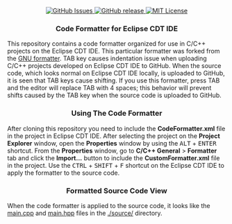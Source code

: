 <p align="center">     
  <a href="https://github.com/sebetci/CodeFormatter/issues">
    <img src="https://img.shields.io/github/issues/sebetci/CodeFormatter.svg?style=flat" alt="GitHub Issues">
  </a>   
  
  <a href="https://github.com/sebetci/sebetci.github.io/releases">
    <img src="https://img.shields.io/github/release/sebetci/CodeFormatter" alt="GitHub release">
  </a>
  
  <a href="https://github.com/sebetci/sebetci.github.io/blob/master/LICENSE">
    <img src="https://img.shields.io/badge/license-MIT-blue.svg?style=flat" alt="MIT License">
  </a>
</p>

<div class="header">
    <h3 style="color:back;" align="center">Code Formatter for Eclipse CDT IDE</h3>
</div>

This repository contains a code formatter organized for use in C/C++ projects on the Eclipse CDT IDE. This particular formatter was forked from the [GNU formatter](https://www.gnu.org/prep/standards/html_node/Formatting.html). TAB key causes indentation issue when uploading C/C++ projects developed on Eclipse CDT IDE to GitHub. When the source code, which looks normal on Eclipse CDT IDE locally, is uploaded to GitHub, it is seen that TAB keys cause shifting. If you use this formatter, press TAB and the editor will replace TAB with 4 spaces; this behavior will prevent shifts caused by the TAB key when the source code is uploaded to GitHub.

<div class="header">
    <h3 style="color:back;" align="center">Using The Code Formatter</h3>
</div>

After cloning this repository you need to include the **CodeFormatter.xml** file in the project in Eclipse CDT IDE. After selecting the project on the **Project Explorer** window, open the **Properties** window by using the <kbd>ALT</kbd> + <kbd>ENTER</kbd> shortcut. From the **Properties** window, go to **C/C++ General** > **Formatter** tab and click the **Import...** button to include the **CustomFormatter.xml** file in the project. Use the <kbd>CTRL</kbd> + <kbd>SHIFT</kbd> + <kbd>F</kbd> shortcut on the Eclipse CDT IDE to apply the formatter to the source code.

<div class="header">
    <h3 style="color:back;" align="center">Formatted Source Code View</h3>
</div>

When the code formatter is applied to the source code, it looks like the <a href="https://github.com/sebetci/CodeFormatter/blob/main/source/main.cpp">main.cpp</a> and <a href="https://github.com/sebetci/CodeFormatter/blob/main/source/main.hpp">main.hpp</a> files in the <a href="https://github.com/sebetci/CodeFormatter/tree/main/source">./source/</a> directory.
